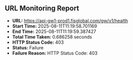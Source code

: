 ## URL Monitoring Report

- **URL:** https://api-gw1-prod1.fisglobal.com/gw/v1/health
- **Start Time:** 2025-08-11T11:19:58.701169
- **End Time:** 2025-08-11T11:19:59.387427
- **Total Time Taken:** 0.686258 seconds
- **HTTP Status Code:** 403
- **Status:** Failure
- **Failure Reason:** HTTP Status Code: 403
